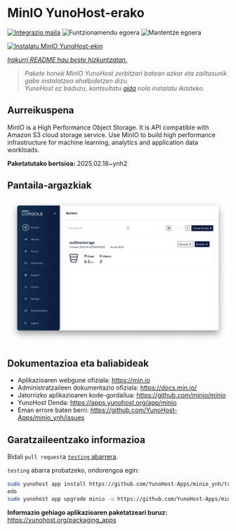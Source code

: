 <!--
Ohart ongi: README hau automatikoki sortu da <https://github.com/YunoHost/apps/tree/master/tools/readme_generator>ri esker
EZ editatu eskuz.
-->

# MinIO YunoHost-erako

[![Integrazio maila](https://apps.yunohost.org/badge/integration/minio)](https://ci-apps.yunohost.org/ci/apps/minio/)
![Funtzionamendu egoera](https://apps.yunohost.org/badge/state/minio)
![Mantentze egoera](https://apps.yunohost.org/badge/maintained/minio)

[![Instalatu MinIO YunoHost-ekin](https://install-app.yunohost.org/install-with-yunohost.svg)](https://install-app.yunohost.org/?app=minio)

*[Irakurri README hau beste hizkuntzatan.](./ALL_README.md)*

> *Pakete honek MinIO YunoHost zerbitzari batean azkar eta zailtasunik gabe instalatzea ahalbidetzen dizu.*  
> *YunoHost ez baduzu, kontsultatu [gida](https://yunohost.org/install) nola instalatu ikasteko.*

## Aurreikuspena

MinIO is a High Performance Object Storage. It is API compatible with Amazon S3 cloud storage service. Use MinIO to build high performance infrastructure for machine learning, analytics and application data workloads.


**Paketatutako bertsioa:** 2025.02.18~ynh2

## Pantaila-argazkiak

![MinIO(r)en pantaila-argazkia](./doc/screenshots/screenshot.png)

## Dokumentazioa eta baliabideak

- Aplikazioaren webgune ofiziala: <https://min.io>
- Administratzaileen dokumentazio ofiziala: <https://docs.min.io/>
- Jatorrizko aplikazioaren kode-gordailua: <https://github.com/minio/minio>
- YunoHost Denda: <https://apps.yunohost.org/app/minio>
- Eman errore baten berri: <https://github.com/YunoHost-Apps/minio_ynh/issues>

## Garatzaileentzako informazioa

Bidali `pull request`a [`testing` abarrera](https://github.com/YunoHost-Apps/minio_ynh/tree/testing).

`testing` abarra probatzeko, ondorengoa egin:

```bash
sudo yunohost app install https://github.com/YunoHost-Apps/minio_ynh/tree/testing --debug
edo
sudo yunohost app upgrade minio -u https://github.com/YunoHost-Apps/minio_ynh/tree/testing --debug
```

**Informazio gehiago aplikazioaren paketatzeari buruz:** <https://yunohost.org/packaging_apps>
